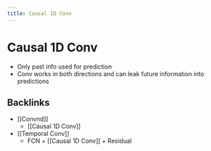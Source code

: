 ```yaml
---
title: Causal 1D Conv
---
```


# Causal 1D Conv
- Only past info used for prediction
- Conv works in both directions and can leak future information into predictions





## Backlinks
* [[Convnd]]
	* [[Causal 1D Conv]]
* [[Temporal Conv]]
	* FCN + [[Causal 1D Conv]] + Residual

